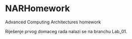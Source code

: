 # NARHomework
Advanced Computing Architectures homework


Riješenje prvog domaceg rada nalazi se na branchu Lab_01.
